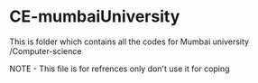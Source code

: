 # CE-mumbaiUniversity
This is folder which contains all the codes for Mumbai university /Computer-science

NOTE - This file is for refrences only don't use it for coping
